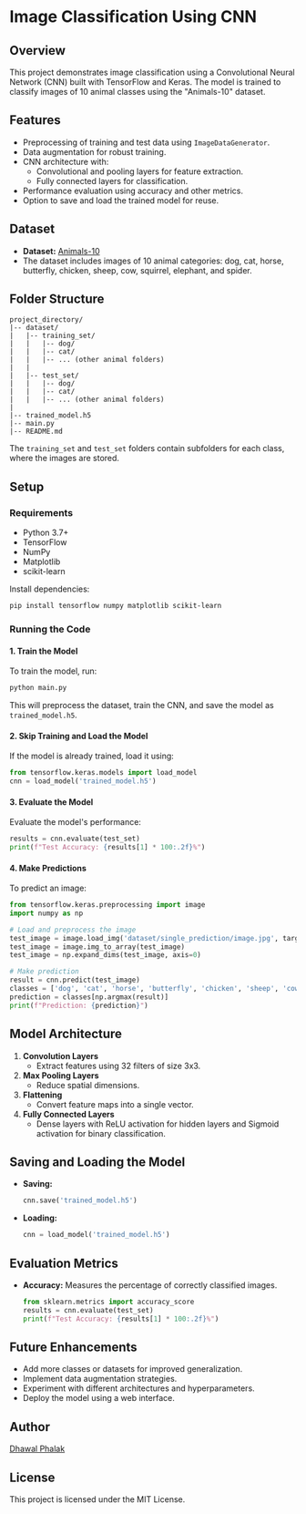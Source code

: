 # Image Classification Using CNN

## Overview
This project demonstrates image classification using a Convolutional Neural Network (CNN) built with TensorFlow and Keras. The model is trained to classify images of 10 animal classes using the "Animals-10" dataset.

## Features
- Preprocessing of training and test data using `ImageDataGenerator`.
- Data augmentation for robust training.
- CNN architecture with:
  - Convolutional and pooling layers for feature extraction.
  - Fully connected layers for classification.
- Performance evaluation using accuracy and other metrics.
- Option to save and load the trained model for reuse.

## Dataset
- **Dataset:** [Animals-10](https://www.kaggle.com/alessiocorrado99/animals10)
- The dataset includes images of 10 animal categories: dog, cat, horse, butterfly, chicken, sheep, cow, squirrel, elephant, and spider.

## Folder Structure
```
project_directory/
|-- dataset/
|   |-- training_set/
|   |   |-- dog/
|   |   |-- cat/
|   |   |-- ... (other animal folders)
|   |
|   |-- test_set/
|   |   |-- dog/
|   |   |-- cat/
|   |   |-- ... (other animal folders)
|
|-- trained_model.h5
|-- main.py
|-- README.md
```

The `training_set` and `test_set` folders contain subfolders for each class, where the images are stored.

## Setup

### Requirements
- Python 3.7+
- TensorFlow
- NumPy
- Matplotlib
- scikit-learn

Install dependencies:
```bash
pip install tensorflow numpy matplotlib scikit-learn
```

### Running the Code

#### 1. Train the Model
To train the model, run:
```bash
python main.py
```
This will preprocess the dataset, train the CNN, and save the model as `trained_model.h5`.

#### 2. Skip Training and Load the Model
If the model is already trained, load it using:
```python
from tensorflow.keras.models import load_model
cnn = load_model('trained_model.h5')
```

#### 3. Evaluate the Model
Evaluate the model's performance:
```python
results = cnn.evaluate(test_set)
print(f"Test Accuracy: {results[1] * 100:.2f}%")
```

#### 4. Make Predictions
To predict an image:
```python
from tensorflow.keras.preprocessing import image
import numpy as np

# Load and preprocess the image
test_image = image.load_img('dataset/single_prediction/image.jpg', target_size=(64, 64))
test_image = image.img_to_array(test_image)
test_image = np.expand_dims(test_image, axis=0)

# Make prediction
result = cnn.predict(test_image)
classes = ['dog', 'cat', 'horse', 'butterfly', 'chicken', 'sheep', 'cow', 'squirrel', 'elephant', 'spider']
prediction = classes[np.argmax(result)]
print(f"Prediction: {prediction}")
```

## Model Architecture
1. **Convolution Layers**
   - Extract features using 32 filters of size 3x3.
2. **Max Pooling Layers**
   - Reduce spatial dimensions.
3. **Flattening**
   - Convert feature maps into a single vector.
4. **Fully Connected Layers**
   - Dense layers with ReLU activation for hidden layers and Sigmoid activation for binary classification.

## Saving and Loading the Model
- **Saving:**
  ```python
  cnn.save('trained_model.h5')
  ```
- **Loading:**
  ```python
  cnn = load_model('trained_model.h5')
  ```

## Evaluation Metrics
- **Accuracy:** Measures the percentage of correctly classified images.
  ```python
  from sklearn.metrics import accuracy_score
  results = cnn.evaluate(test_set)
  print(f"Test Accuracy: {results[1] * 100:.2f}%")
  ```

## Future Enhancements
- Add more classes or datasets for improved generalization.
- Implement data augmentation strategies.
- Experiment with different architectures and hyperparameters.
- Deploy the model using a web interface.

## Author
[Dhawal Phalak](https://github.com/Dhawal1133)

## License
This project is licensed under the MIT License.
